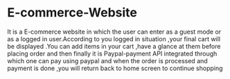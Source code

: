 # E-commerce-Website
It is a E-commerce website in which the user can enter as a guest mode or as a logged in user.According to you logged in situation ,your final cart will be displayed .You can add items in your cart ,have a glance at them before placing order and then finally it is Paypal-payment API integrated through which one can pay using paypal and when the order is processed and payment is done ,you will return back to home screen to continue shopping
